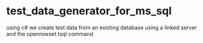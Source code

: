 test_data_generator_for_ms_sql
==============================

using c# we create test data from an existing database using a linked server and the openrowset tsql command